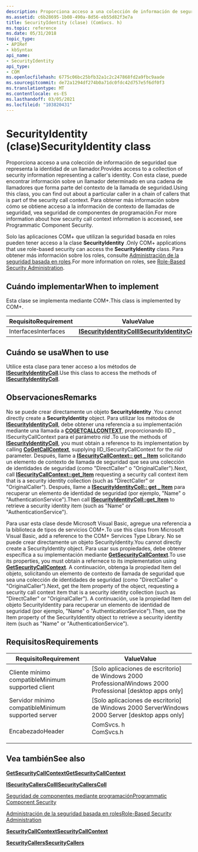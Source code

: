 ```yaml
---
description: Proporciona acceso a una colección de información de seguridad que representa la identidad de un llamador. Con esta clase, puede encontrar información sobre un llamador determinado en una cadena de llamadores que forma parte del contexto de la llamada de seguridad.
ms.assetid: c6b28695-1b08-490a-8d56-eb55d82f3e7a
title: SecurityIdentity (clase) (ComSvcs. h)
ms.topic: reference
ms.date: 05/31/2018
topic_type:
- APIRef
- kbSyntax
api_name:
- SecurityIdentity
api_type:
- COM
ms.openlocfilehash: 6775c06bc25bfb32a1c2c247868fd2a9fbc9aade
ms.sourcegitcommit: de72a1294df274b0a71dc0fdc42d757e5f6df0f3
ms.translationtype: MT
ms.contentlocale: es-ES
ms.lasthandoff: 03/05/2021
ms.locfileid: "103820431"
---
```

# <a name="securityidentity-class"></a><span data-ttu-id="2ae88-104">SecurityIdentity (clase)</span><span class="sxs-lookup"><span data-stu-id="2ae88-104">SecurityIdentity class</span></span>

<span data-ttu-id="2ae88-105">Proporciona acceso a una colección de información de seguridad que representa la identidad de un llamador.</span><span class="sxs-lookup"><span data-stu-id="2ae88-105">Provides access to a collection of security information representing a caller's identity.</span></span> <span data-ttu-id="2ae88-106">Con esta clase, puede encontrar información sobre un llamador determinado en una cadena de llamadores que forma parte del contexto de la llamada de seguridad.</span><span class="sxs-lookup"><span data-stu-id="2ae88-106">Using this class, you can find out about a particular caller in a chain of callers that is part of the security call context.</span></span> <span data-ttu-id="2ae88-107">Para obtener más información sobre cómo se obtiene acceso a la información de contexto de llamadas de seguridad, vea seguridad de componentes de programación.</span><span class="sxs-lookup"><span data-stu-id="2ae88-107">For more information about how security call context information is accessed, see Programmatic Component Security.</span></span>

<span data-ttu-id="2ae88-108">Solo las aplicaciones COM+ que utilizan la seguridad basada en roles pueden tener acceso a la clase **SecurityIdentity** .</span><span class="sxs-lookup"><span data-stu-id="2ae88-108">Only COM+ applications that use role-based security can access the **SecurityIdentity** class.</span></span> <span data-ttu-id="2ae88-109">Para obtener más información sobre los roles, consulte [Administración de la seguridad basada en roles](role-based-security-administration.md).</span><span class="sxs-lookup"><span data-stu-id="2ae88-109">For more information on roles, see [Role-Based Security Administration](role-based-security-administration.md).</span></span>

## <a name="when-to-implement"></a><span data-ttu-id="2ae88-110">Cuándo implementar</span><span class="sxs-lookup"><span data-stu-id="2ae88-110">When to implement</span></span>

<span data-ttu-id="2ae88-111">Esta clase se implementa mediante COM+.</span><span class="sxs-lookup"><span data-stu-id="2ae88-111">This class is implemented by COM+.</span></span>



| <span data-ttu-id="2ae88-112">Requisito</span><span class="sxs-lookup"><span data-stu-id="2ae88-112">Requirement</span></span> | <span data-ttu-id="2ae88-113">Value</span><span class="sxs-lookup"><span data-stu-id="2ae88-113">Value</span></span> |
|------------|--------------------------------------------------------|
| <span data-ttu-id="2ae88-114">Interfaces</span><span class="sxs-lookup"><span data-stu-id="2ae88-114">Interfaces</span></span> | [<span data-ttu-id="2ae88-115">**ISecurityIdentityColl**</span><span class="sxs-lookup"><span data-stu-id="2ae88-115">**ISecurityIdentityColl**</span></span>](/windows/desktop/api/ComSvcs/nn-comsvcs-isecurityidentitycoll) |



 

## <a name="when-to-use"></a><span data-ttu-id="2ae88-116">Cuándo se usa</span><span class="sxs-lookup"><span data-stu-id="2ae88-116">When to use</span></span>

<span data-ttu-id="2ae88-117">Utilice esta clase para tener acceso a los métodos de [**ISecurityIdentityColl**](/windows/desktop/api/ComSvcs/nn-comsvcs-isecurityidentitycoll).</span><span class="sxs-lookup"><span data-stu-id="2ae88-117">Use this class to access the methods of [**ISecurityIdentityColl**](/windows/desktop/api/ComSvcs/nn-comsvcs-isecurityidentitycoll).</span></span>

## <a name="remarks"></a><span data-ttu-id="2ae88-118">Observaciones</span><span class="sxs-lookup"><span data-stu-id="2ae88-118">Remarks</span></span>

<span data-ttu-id="2ae88-119">No se puede crear directamente un objeto **SecurityIdentity** .</span><span class="sxs-lookup"><span data-stu-id="2ae88-119">You cannot directly create a **SecurityIdentity** object.</span></span> <span data-ttu-id="2ae88-120">Para utilizar los métodos de [**ISecurityIdentityColl**](/windows/desktop/api/ComSvcs/nn-comsvcs-isecurityidentitycoll), debe obtener una referencia a su implementación mediante una llamada a [**COGETCALLCONTEXT**](/windows/desktop/api/combaseapi/nf-combaseapi-cogetcallcontext), proporcionando IID \_ ISecurityCallContext para el parámetro *riid* .</span><span class="sxs-lookup"><span data-stu-id="2ae88-120">To use the methods of [**ISecurityIdentityColl**](/windows/desktop/api/ComSvcs/nn-comsvcs-isecurityidentitycoll), you must obtain a reference to its implementation by calling [**CoGetCallContext**](/windows/desktop/api/combaseapi/nf-combaseapi-cogetcallcontext), supplying IID\_ISecurityCallContext for the *riid* parameter.</span></span> <span data-ttu-id="2ae88-121">Después, llame a [**ISecurityCallContext:: get \_ Item**](/windows/desktop/api/ComSvcs/nf-comsvcs-isecuritycallcontext-get_item) solicitando un elemento de contexto de llamada de seguridad que sea una colección de identidades de seguridad (como "DirectCaller" o "OriginalCaller").</span><span class="sxs-lookup"><span data-stu-id="2ae88-121">Next, call [**ISecurityCallContext::get\_Item**](/windows/desktop/api/ComSvcs/nf-comsvcs-isecuritycallcontext-get_item) requesting a security call context item that is a security identity collection (such as "DirectCaller" or "OriginalCaller").</span></span> <span data-ttu-id="2ae88-122">Después, llame a [**ISecurityIdentityColl:: get \_ Item**](/windows/desktop/api/ComSvcs/nf-comsvcs-isecurityidentitycoll-get_item) para recuperar un elemento de identidad de seguridad (por ejemplo, "Name" o "AuthenticationService").</span><span class="sxs-lookup"><span data-stu-id="2ae88-122">Then call [**ISecurityIdentityColl::get\_Item**](/windows/desktop/api/ComSvcs/nf-comsvcs-isecurityidentitycoll-get_item) to retrieve a security identity item (such as "Name" or "AuthenticationService").</span></span>

<span data-ttu-id="2ae88-123">Para usar esta clase desde Microsoft Visual Basic, agregue una referencia a la biblioteca de tipos de servicios COM+.</span><span class="sxs-lookup"><span data-stu-id="2ae88-123">To use this class from Microsoft Visual Basic, add a reference to the COM+ Services Type Library.</span></span> <span data-ttu-id="2ae88-124">No se puede crear directamente un objeto SecurityIdentity.</span><span class="sxs-lookup"><span data-stu-id="2ae88-124">You cannot directly create a SecurityIdentity object.</span></span> <span data-ttu-id="2ae88-125">Para usar sus propiedades, debe obtener específica a su implementación mediante [**GetSecurityCallContext**](/windows/desktop/api/ComSvcs/nf-comsvcs-igetsecuritycallcontext-getsecuritycallcontext).</span><span class="sxs-lookup"><span data-stu-id="2ae88-125">To use its properties, you must obtain a refernece to its implementation using [**GetSecurityCallContext**](/windows/desktop/api/ComSvcs/nf-comsvcs-igetsecuritycallcontext-getsecuritycallcontext).</span></span> <span data-ttu-id="2ae88-126">A continuación, obtenga la propiedad Item del objeto, solicitando un elemento de contexto de llamada de seguridad que sea una colección de identidades de seguridad (como "DirectCaller" o "OriginalCaller").</span><span class="sxs-lookup"><span data-stu-id="2ae88-126">Next, get the Item property of the object, requesting a security call context item that is a security identity collection (such as "DirectCaller" or "OriginalCaller").</span></span> <span data-ttu-id="2ae88-127">A continuación, use la propiedad Item del objeto SecurityIdentity para recuperar un elemento de identidad de seguridad (por ejemplo, "Name" o "AuthenticationService").</span><span class="sxs-lookup"><span data-stu-id="2ae88-127">Then, use the Item property of the SecurityIdentity object to retrieve a security identity item (such as "Name" or "AuthenticationService").</span></span>

## <a name="requirements"></a><span data-ttu-id="2ae88-128">Requisitos</span><span class="sxs-lookup"><span data-stu-id="2ae88-128">Requirements</span></span>



| <span data-ttu-id="2ae88-129">Requisito</span><span class="sxs-lookup"><span data-stu-id="2ae88-129">Requirement</span></span> | <span data-ttu-id="2ae88-130">Value</span><span class="sxs-lookup"><span data-stu-id="2ae88-130">Value</span></span> |
|-------------------------------------|--------------------------------------------------------------------------------------|
| <span data-ttu-id="2ae88-131">Cliente mínimo compatible</span><span class="sxs-lookup"><span data-stu-id="2ae88-131">Minimum supported client</span></span><br/> | <span data-ttu-id="2ae88-132">\[Solo aplicaciones de escritorio\] de Windows 2000 Professional</span><span class="sxs-lookup"><span data-stu-id="2ae88-132">Windows 2000 Professional \[desktop apps only\]</span></span><br/>                           |
| <span data-ttu-id="2ae88-133">Servidor mínimo compatible</span><span class="sxs-lookup"><span data-stu-id="2ae88-133">Minimum supported server</span></span><br/> | <span data-ttu-id="2ae88-134">\[Solo aplicaciones de escritorio\] de Windows 2000 Server</span><span class="sxs-lookup"><span data-stu-id="2ae88-134">Windows 2000 Server \[desktop apps only\]</span></span><br/>                                 |
| <span data-ttu-id="2ae88-135">Encabezado</span><span class="sxs-lookup"><span data-stu-id="2ae88-135">Header</span></span><br/>                   | <dl> <span data-ttu-id="2ae88-136"><dt>ComSvcs. h</dt></span><span class="sxs-lookup"><span data-stu-id="2ae88-136"><dt>ComSvcs.h</dt></span></span> </dl> |



## <a name="see-also"></a><span data-ttu-id="2ae88-137">Vea también</span><span class="sxs-lookup"><span data-stu-id="2ae88-137">See also</span></span>

<dl> <dt>

[<span data-ttu-id="2ae88-138">**GetSecurityCallContext**</span><span class="sxs-lookup"><span data-stu-id="2ae88-138">**GetSecurityCallContext**</span></span>](/windows/desktop/api/ComSvcs/nf-comsvcs-igetsecuritycallcontext-getsecuritycallcontext)
</dt> <dt>

[<span data-ttu-id="2ae88-139">**ISecurityCallersColl**</span><span class="sxs-lookup"><span data-stu-id="2ae88-139">**ISecurityCallersColl**</span></span>](/windows/desktop/api/ComSvcs/nn-comsvcs-isecuritycallerscoll)
</dt> <dt>

[<span data-ttu-id="2ae88-140">Seguridad de componentes mediante programación</span><span class="sxs-lookup"><span data-stu-id="2ae88-140">Programmatic Component Security</span></span>](programmatic-component-security.md)
</dt> <dt>

[<span data-ttu-id="2ae88-141">Administración de la seguridad basada en roles</span><span class="sxs-lookup"><span data-stu-id="2ae88-141">Role-Based Security Administration</span></span>](role-based-security-administration.md)
</dt> <dt>

[<span data-ttu-id="2ae88-142">**SecurityCallContext**</span><span class="sxs-lookup"><span data-stu-id="2ae88-142">**SecurityCallContext**</span></span>](securitycallcontext.md)
</dt> <dt>

[<span data-ttu-id="2ae88-143">**SecurityCallers**</span><span class="sxs-lookup"><span data-stu-id="2ae88-143">**SecurityCallers**</span></span>](securitycallers.md)
</dt> </dl>

 

